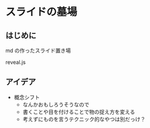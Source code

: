 # スライドの墓場

## はじめに

md の作ったスライド置き場

reveal.js

## アイデア

- 概念シフト
  - なんかおもしろうそうなので
  - 書くことや目を付けることで物の捉え方を変える
  - 考えずにものを言うテクニック的なやつは別だっけ？
